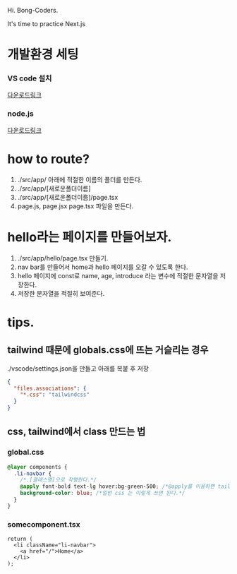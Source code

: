 Hi. Bong-Coders.

It's time to practice Next.js


# 개발환경 세팅

### VS code 설치
[다운로드링크](https://code.visualstudio.com/)
### node.js
[다운로드링크](https://nodejs.org/en)

# how to route?


1. ./src/app/ 아래에 적절한 이름의 폴더를 만든다.
2. ./src/app/[새로운폴더이름]
3. ./src/app/[새로운폴더이름]/page.tsx
4. page.js, page.jsx page.tsx 파일을 만든다.

# hello라는 페이지를 만들어보자.

1. ./src/app/hello/page.tsx 만들기.
2. nav bar를 만들어서 home과 hello 페이지를 오갈 수 있도록 한다.
3. hello 페이지에 const로 name, age, introduce 라는 변수에 적절한 문자열을 저장한다.
4. 저장한 문자열을 적절히 보여준다.

# tips.

## tailwind 때문에 globals.css에 뜨는 거슬리는 경우

./vscode/settings.json을 만들고 아래를 복붙 후 저장

```json
{
  "files.associations": {
    "*.css": "tailwindcss"
  }
}
```

## css, tailwind에서 class 만드는 법

### global.css

```css
@layer components {
  .li-navbar {
    /*.[클래스명]으로 작명한다.*/
    @apply font-bold text-lg hover:bg-green-500; /*@apply를 이용하면 tailwind의 calssname을 그대로 사용 가능하다. */
    background-color: blue; /*일반 css 는 이렇게 쓰면 된다.*/
  }
}
```

### somecomponent.tsx

```tsx
return (
  <li className="li-navbar">
    <a href="/">Home</a>
  </li>
);
```
